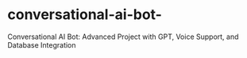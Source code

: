 # conversational-ai-bot-
 Conversational AI Bot: Advanced Project with GPT, Voice Support, and Database Integration
